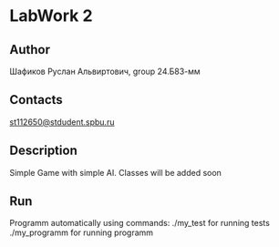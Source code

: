 # LabWork 2
## Author
Шафиков Руслан Альвиртович, group 24.Б83-мм
## Contacts
st112650@stdudent.spbu.ru
## Description
Simple Game with simple AI. Classes will be added soon
## Run
Programm automatically using commands:
./my_test for running tests
./my_programm for running programm

